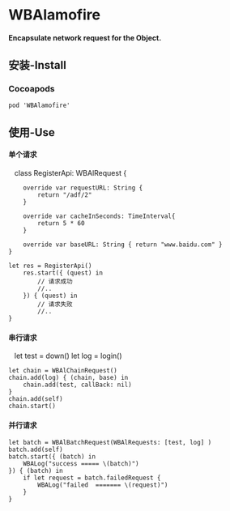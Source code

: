 # WBAlamofire
#### Encapsulate network request for the Object.

## 安装-Install
### Cocoapods

    pod 'WBAlamofire'

## 使用-Use

#### 单个请求
    class RegisterApi: WBAlRequest {

        override var requestURL: String {
            return "/adf/2"
        }

        override var cacheInSeconds: TimeInterval{
            return 5 * 60
        }

        override var baseURL: String { return "www.baidu.com" }
    }
    
    let res = RegisterApi()
        res.start({ (quest) in
            // 请求成功
            //..
        }) { (quest) in
            // 请求失败
            //..
    }
    
#### 串行请求

    let test = down()
    let log = login()
        
    let chain = WBAlChainRequest()
    chain.add(log) { (chain, base) in
        chain.add(test, callBack: nil)
    }
    chain.add(self)
    chain.start()
    
#### 并行请求
    let batch = WBAlBatchRequest(WBAlRequests: [test, log] )
    batch.add(self)
    batch.start({ (batch) in
        WBALog("success ===== \(batch)")
    }) { (batch) in
        if let request = batch.failedRequest {
            WBALog("failed  ======= \(request)")
        }
    }
